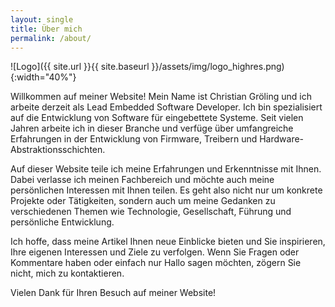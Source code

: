 ```yaml
---
layout: single
title: Über mich
permalink: /about/
---
```

![Logo]({{ site.url }}{{ site.baseurl }}/assets/img/logo_highres.png){:width="40%"}

Willkommen auf meiner Website! Mein Name ist Christian Gröling und ich arbeite derzeit als Lead Embedded Software Developer. Ich bin spezialisiert auf die Entwicklung von Software für eingebettete Systeme. Seit vielen Jahren arbeite ich in dieser Branche und verfüge über umfangreiche Erfahrungen in der Entwicklung von Firmware, Treibern und Hardware-Abstraktionsschichten.

Auf dieser Website teile ich meine Erfahrungen und Erkenntnisse mit Ihnen. Dabei verlasse ich meinen Fachbereich und möchte auch meine persönlichen Interessen mit Ihnen teilen. Es geht also nicht nur um konkrete Projekte oder Tätigkeiten, sondern auch um meine Gedanken zu verschiedenen Themen wie Technologie, Gesellschaft, Führung und persönliche Entwicklung.

Ich hoffe, dass meine Artikel Ihnen neue Einblicke bieten und Sie inspirieren, Ihre eigenen Interessen und Ziele zu verfolgen. Wenn Sie Fragen oder Kommentare haben oder einfach nur Hallo sagen möchten, zögern Sie nicht, mich zu kontaktieren.

Vielen Dank für Ihren Besuch auf meiner Website!